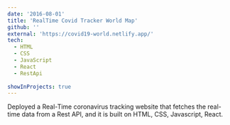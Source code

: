 ```yaml
---
date: '2016-08-01'
title: 'RealTime Covid Tracker World Map'
github: ''
external: 'https://covid19-world.netlify.app/'
tech:
  - HTML
  - CSS
  - JavaScript
  - React
  - RestApi
  
showInProjects: true
---
```


Deployed a Real-Time coronavirus tracking website that fetches the real-time data from a Rest API, and it is built on HTML, CSS, Javascript, React.